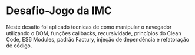 # Desafio-Jogo da  IMC
Neste desafio foi aplicado tecnicas de como manipular o navegador utilizando o DOM, funções callbacks, recursividade, princípios do Clean Code, ES6 Modules, padrão Factury, injeção de dependência e refatoração de código.  